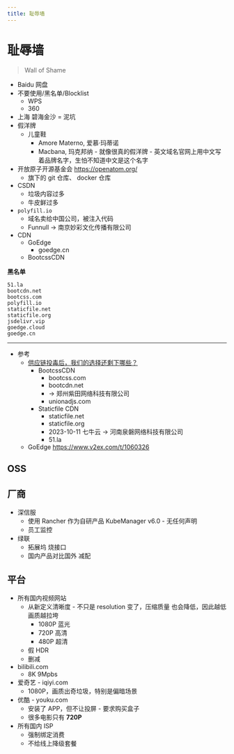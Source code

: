 ```yaml
---
title: 耻辱墙
---
```


# 耻辱墙

> Wall of Shame

- Baidu 网盘
- 不要使用/黑名单/Blocklist
  - WPS
  - 360
- 上海 碧海金沙 = 泥坑
- 假洋牌
  - 儿童鞋
    - Amore Materno, 爱慕·玛蒂诺
    - Macbana, 玛克邦纳 - 就像很真的假洋牌 - 英文域名官网上用中文写着品牌名字，生怕不知道中文是这个名字
- 开放原子开源基金会 https://openatom.org/
  - 旗下的 git 仓库、 docker 仓库
- CSDN
  - 垃圾内容过多
  - 牛皮鲜过多
- `polyfill.io`
  - 域名卖给中国公司，被注入代码
  - Funnull -> 南京妙彩文化传播有限公司
- CDN
  - GoEdge
    - goedge.cn
  - BootcssCDN

**黑名单**

```
51.la
bootcdn.net
bootcss.com
polyfill.io
staticfile.net
staticfile.org
jsdelivr.vip
goedge.cloud
goedge.cn
```

---

- 参考
  - [供应链投毒后，我们的选择还剩下哪些？](https://v2ex.com/t/1056428)
    - BootcssCDN
      - bootcss.com
      - bootcdn.net
      - -> 郑州紫田网络科技有限公司
      - unionadjs.com
    - Staticfile CDN
      - staticfile.net
      - staticfile.org
      - 2023-10-11 七牛云 -> 河南泉磐网络科技有限公司
      - 51.la
  - GoEdge https://www.v2ex.com/t/1060326

## OSS

## 厂商

- 深信服
  - 使用 Rancher 作为自研产品 KubeManager v6.0 - 无任何声明
  - 员工监控
- 绿联
  - 拓展坞 烧接口
  - 国内产品对比国外 减配

## 平台

- 所有国内视频网站
  - 从新定义清晰度 - 不只是 resolution 变了，压缩质量 也会降低，因此越低画质越拉垮
    - 1080P 蓝光
    - 720P 高清
    - 480P 超清
  - 假 HDR
  - 删减
- bilibili.com
  - 8K 9Mpbs
- 爱奇艺 - iqiyi.com
  - 1080P，画质出奇垃圾，特别是偏暗场景
- 优酷 - youku.com
  - 安装了 APP，但不让投屏 - 要求购买盒子
  - 很多电影只有 **720P**
- 所有国内 ISP
  - 强制绑定消费
  - 不给线上降级套餐
